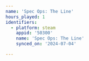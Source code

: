 ```yaml
---
name: 'Spec Ops: The Line'
hours_played: 1
identifiers:
  - platform: steam
    appid: '50300'
    name: 'Spec Ops: The Line'
    synced_on: '2024-07-04'

---
```

